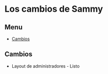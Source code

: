 # Los cambios de Sammy

## Menu
- [Cambios](#Cambios)

## Cambios

- Layout de administradores - Listo
